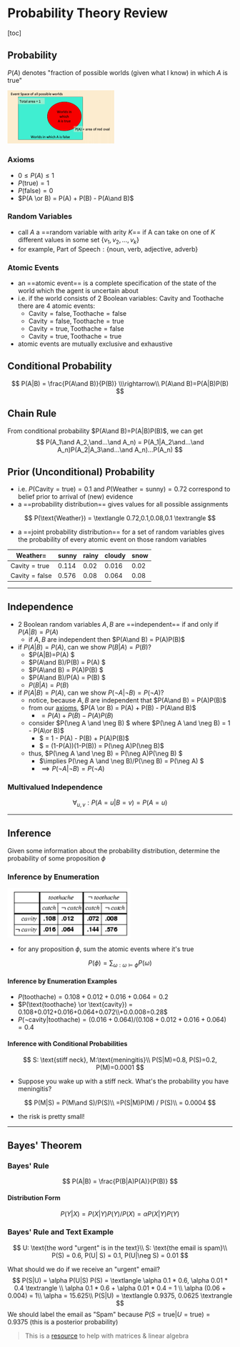 # Probability Theory Review

[toc]

## Probability

$P(A)$ denotes "fraction of possible worlds (given what I know) in which $A$ is true"

<img src="images/image-20230902160817464.png" alt="image-20230902160817464" style="zoom:50%;" />

### Axioms

- $0 \le P(A) \le 1$
- $P(\text{true}) = 1$
- $P(\text{false}) = 0$
- $P(A \or B) = P(A) + P(B) - P(A\and B)$

### Random Variables

- call $A$ a ==random variable with arity $K$== if A can take on one of $K$ different values in some set $\{v_1,v_2,...,v_k\}$
- for example, $\text{Part of Speech}: \{\text{noun, verb, adjective, adverb}\}$ 

### Atomic Events

- an ==atomic event== is a complete specification of the state of the world which the agent is uncertain about
- i.e. if the world consists of 2 Boolean variables: $\text{Cavity}$ and $\text{Toothache}$ there are 4 atomic events:
  - $\text{Cavity} = \text{false}, \text{Toothache} = \text{false}$
  - $\text{Cavity} = \text{false}, \text{Toothache} = \text{true}$
  - $\text{Cavity} = \text{true}, \text{Toothache} = \text{false}$
  - $\text{Cavity} = \text{true}, \text{Toothache} = \text{true}$
- atomic events are mutually exclusive and exhaustive

## Conditional Probability

$$
P(A|B) = \frac{P(A\and B)}{P(B)} \\\rightarrow\\
P(A\and B)=P(A|B)P(B)
$$

## Chain Rule

From conditional probability $P(A\and B)=P(A|B)P(B)$, we can get
$$
P(A_1\and A_2,\and...\and A_n) = P(A_1|A_2\and...\and A_n)P(A_2|A_3\and...\and A_n)...P(A_n)
$$

## Prior (Unconditional) Probability

- i.e. $P(\text{Cavity}=\text{true})=0.1$ and $P(\text{Weather}=\text{sunny})=0.72$ correspond to belief prior to arrival of (new) evidence 
- a ==probability distribution== gives values for all possible assignments

$$
P(\text{Weather}) = \textlangle 0.72,0.1,0.08,0.1 \textrangle 
$$

- a ==joint probability distribution== for a set of random variables gives the probability of every atomic event on those random variables

| $\text{Weather} =$           | sunny | rainy | cloudy | snow |
| ---------------------------- | ----- | ----- | ------ | ---- |
| $\text{Cavity}=\text{true}$  | 0.114 | 0.02  | 0.016  | 0.02 |
| $\text{Cavity}=\text{false}$ | 0.576 | 0.08  | 0.064  | 0.08 |

<hr>

## Independence

- 2 Boolean random variables $A,B$ are ==independent== if and only if $P(A|B)=P(A)$
  - if $A,B$ are independent then $P(A\and B) = P(A)P(B)$
- if $P(A|B)=P(A)$, can we show $P(B|A)=P(B)$?
  - $P(A|B)=P(A) $
  - $P(A\and B)/P(B) = P(A) $
  - $P(A\and B) = P(A)P(B) $
  - $P(A\and B)/P(A) = P(B) $
  - $P(B|A)=P(B)$
- if $P(A|B)=P(A)$, can we show $P(\neg A|\neg B)=P(\neg A)$?
  - notice, because $A,B$ are independent that $P(A\and B) = P(A)P(B)$
  - from our [axioms](#axioms), $P(A \or B) = P(A) + P(B) - P(A\and B)$
    - $= P(A) + P(B) - P(A)P(B)$
  - consider $P(\neg A \and \neg B) $ where $P(\neg A \and \neg B) = 1 - P(A\or B)$
    - $ = 1 - P(A) - P(B) + P(A)P(B)$
    - $ = (1-P(A))(1-P(B)) = P(\neg A)P(\neg B)$
  - thus, $P(\neg A \and \neg B) = P(\neg A)P(\neg B) $
    - $\implies P(\neg A \and \neg B)/P(\neg B) = P(\neg A) $
    - $\implies P(\neg A|\neg B)=P(\neg A)$

### Multivalued Independence

$$
\forall_{u,v}:P(A=u|B=v)=P(A=u)
$$

<hr>

## Inference

Given some information about the probability distribution, determine the probability of some proposition $\phi$

### Inference by Enumeration

<img src="images/image-20230905114524241.png" alt="image-20230905114524241" style="zoom:67%;" />

- for any proposition $\phi$, sum the atomic events where it's true

$$
P(\phi) = \sum_{\omega:\omega\vDash\phi}P(\omega)
$$

#### Inference by Enumeration Examples

- $P(\text{toothache}) = 0.108 + 0.012+0.016+0.064 = 0.2$
- $P(\text{toothache} \or \text{cavity}) = 0.108+0.012+0.016+0.064+0.072\\+0.0.008=0.28$
- $P(\neg\text{cavity} | \text{toothache}) = (0.016+0.064)/(0.108+0.012+0.016+0.064)=0.4$

#### Inference with Conditional Probabilities

$$
S: \text{stiff neck}, M:\text{meningitis}\\
P(S|M)=0.8, P(S)=0.2, P(M)=0.0001
$$

- Suppose you wake up with a stiff neck. What's the probability you have meningitis?

$$
P(M|S) = P(M\and S)/P(S)\\
=P(S|M)P(M) / P(S)\\
= 0.0004
$$

- the risk is pretty small!

<hr>

## Bayes' Theorem

### Bayes' Rule

$$
P(A|B) = \frac{P(B|A)P(A)}{P(B)}
$$

#### Distribution Form

$$
P(Y|X)=P(X|Y)P(Y)/P(X) = \alpha P(X|Y)P(Y)
$$



### Bayes' Rule and Text Example

$$
U: \text{the word "urgent" is in the text}\\
S: \text{the email is spam}\\
P(S) = 0.6, P(U| S) = 0.1, P(U|\neg S) = 0.01
$$

What should we do if we receive an "urgent" email?
$$
P(S|U) = \alpha P(U|S) P(S) = \textlangle  \alpha 0.1 * 0.6,  \alpha 0.01 * 0.4 \textrangle \\
\alpha 0.1 * 0.6 +  \alpha 0.01 * 0.4 = 1 \\
\alpha (0.06 + 0.004) = 1\\
\alpha = 15.625\\
P(S|U) = \textlangle 0.9375, 0.0625 \textrangle
$$
We should label the email as "Spam" because $P(S = \text{true}|U=\text{true}) = 0.9375$ (this is a posterior probability)

> This is a [resource](notebooks/matrixcookbook.pdf) to help with matrices & linear algebra 
